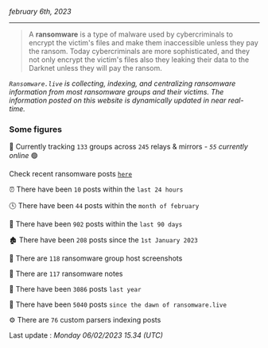 _february 6th, 2023_

---

> A **ransomware** is a type of malware used by cybercriminals to encrypt the victim's files and make them inaccessible unless they pay the ransom. Today cybercriminals are more sophisticated, and they not only encrypt the victim's files also they leaking their data to the Darknet unless they will pay the ransom.


_`Ransomware.live` is collecting, indexing, and centralizing ransomware information from most ransomware groups and their victims. The information posted on this website is dynamically updated in near real-time._

### Some figures 

🔎 Currently tracking `133` groups across `245` relays & mirrors - _`55` currently online_ 🟢

Check recent ransomware posts [`here`](recentposts.md)


⏰ There have been `10` posts within the `last 24 hours`

🕓 There have been `44` posts within the `month of february`

📅 There have been `902` posts within the `last 90 days`

🏚 There have been `208` posts since the `1st January 2023`

📸 There are `118` ransomware group host screenshots

📝 There are `117` ransomware notes

🚀 There have been `3086` posts `last year`

🐣 There have been `5040` posts `since the dawn of ransomware.live`

⚙️ There are `76` custom parsers indexing posts



Last update : _Monday 06/02/2023 15.34 (UTC)_

